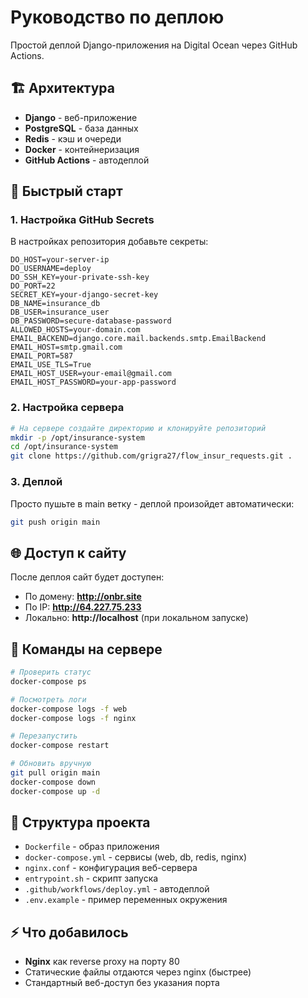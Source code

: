 # Руководство по деплою

Простой деплой Django-приложения на Digital Ocean через GitHub Actions.

## 🏗️ Архитектура

- **Django** - веб-приложение
- **PostgreSQL** - база данных  
- **Redis** - кэш и очереди
- **Docker** - контейнеризация
- **GitHub Actions** - автодеплой

## 🚀 Быстрый старт

### 1. Настройка GitHub Secrets

В настройках репозитория добавьте секреты:

```
DO_HOST=your-server-ip
DO_USERNAME=deploy  
DO_SSH_KEY=your-private-ssh-key
DO_PORT=22
SECRET_KEY=your-django-secret-key
DB_NAME=insurance_db
DB_USER=insurance_user
DB_PASSWORD=secure-database-password
ALLOWED_HOSTS=your-domain.com
EMAIL_BACKEND=django.core.mail.backends.smtp.EmailBackend
EMAIL_HOST=smtp.gmail.com
EMAIL_PORT=587
EMAIL_USE_TLS=True
EMAIL_HOST_USER=your-email@gmail.com
EMAIL_HOST_PASSWORD=your-app-password
```

### 2. Настройка сервера

```bash
# На сервере создайте директорию и клонируйте репозиторий
mkdir -p /opt/insurance-system
cd /opt/insurance-system
git clone https://github.com/grigra27/flow_insur_requests.git .
```

### 3. Деплой

Просто пушьте в main ветку - деплой произойдет автоматически:

```bash
git push origin main
```

## 🌐 Доступ к сайту

После деплоя сайт будет доступен:
- По домену: **http://onbr.site**
- По IP: **http://64.227.75.233**
- Локально: **http://localhost** (при локальном запуске)

## 🔧 Команды на сервере

```bash
# Проверить статус
docker-compose ps

# Посмотреть логи
docker-compose logs -f web
docker-compose logs -f nginx

# Перезапустить
docker-compose restart

# Обновить вручную
git pull origin main
docker-compose down
docker-compose up -d
```

## 📝 Структура проекта

- `Dockerfile` - образ приложения
- `docker-compose.yml` - сервисы (web, db, redis, nginx)
- `nginx.conf` - конфигурация веб-сервера
- `entrypoint.sh` - скрипт запуска
- `.github/workflows/deploy.yml` - автодеплой
- `.env.example` - пример переменных окружения

## ⚡ Что добавилось

- **Nginx** как reverse proxy на порту 80
- Статические файлы отдаются через nginx (быстрее)
- Стандартный веб-доступ без указания порта